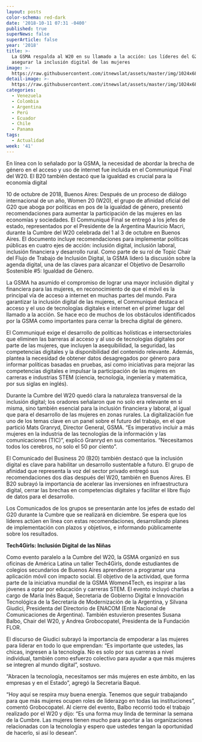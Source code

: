 ```yaml
---
layout: posts
color-schema: red-dark
date: '2018-10-11 07:31 -0400'
published: true
superNews: false
superArticle: false
year: '2018'
title: >-
  La GSMA respalda al W20 en su llamado a la acción: Los líderes del G20 deben
  asegurar la inclusión digital de las mujeres
image: >-
  https://raw.githubusercontent.com/itnewslat/assets/master/img/1024x680/Mujeres-trabajadoras-g.jpg
detail-image: >-
  https://raw.githubusercontent.com/itnewslat/assets/master/img/1024x680/Mujeres-trabajadoras-g.jpg
categories:
  - Venezuela
  - Colombia
  - Argentina
  - Perú
  - Ecuador
  - Chile
  - Panama
tags:
  - Actualidad
week: '41'
---
```

En línea con lo señalado por la GSMA, la necesidad de abordar la brecha de género en el acceso y uso de internet fue incluida en el Communiqué Final del W20. El B20 también destacó que la igualdad es crucial para la economía digital
 
10 de octubre de 2018, Buenos Aires: Después de un proceso de diálogo internacional de un año, Women 20 (W20), el grupo de afinidad oficial del G20 que aboga por políticas en pos de la igualdad de género, presentó recomendaciones para aumentar la participación de las mujeres en las economías y sociedades. El Communiqué Final se entregó a los jefes de estado, representados por el Presidente de la Argentina Mauricio Macri, durante la Cumbre del W20 celebrada del 1 al 3 de octubre en Buenos Aires. El documento incluye recomendaciones para implementar políticas públicas en cuatro ejes de acción: inclusión digital, inclusión laboral, inclusión financiera y desarrollo rural. Como parte de su rol de Topic Chair del Flujo de Trabajo de Inclusión Digital, la GSMA lideró la discusión sobre la agenda digital, una de las claves para alcanzar el Objetivo de Desarrollo Sostenible #5: Igualdad de Género.
 
La GSMA ha asumido el compromiso de lograr una mayor inclusión digital y financiera para las mujeres, en reconocimiento de que el móvil es la principal vía de acceso a internet en muchas partes del mundo. Para garantizar la inclusión digital de las mujeres, el Communiqué destaca el acceso y el uso de tecnologías digitales e internet en el primer lugar del llamado a la acción. Se hace eco de muchos de los obstáculos identificados por la GSMA como importantes para cerrar la brecha digital de género. 
 
El Communiqué exige el desarrollo de políticas holísticas e intersectoriales que eliminen las barreras al acceso y al uso de tecnologías digitales por parte de las mujeres, que incluyen la asequibilidad, la seguridad, las competencias digitales y la disponibilidad del contenido relevante. Además, plantea la necesidad de obtener datos desagregados por género para informar políticas basadas en pruebas, así como iniciativas para mejorar las competencias digitales e impulsar la participación de las mujeres en carreras e industrias STEM (ciencia, tecnología, ingeniería y matemática, por sus siglas en inglés).
 
Durante la Cumbre del W20 quedó clara la naturaleza transversal de la inclusión digital; los oradores señalaron que no solo era relevante en sí misma, sino también esencial para la inclusión financiera y laboral, al igual que para el desarrollo de las mujeres en zonas rurales. La digitalización fue uno de los temas clave en un panel sobre el futuro del trabajo, en el que partició Mats Granryd, Director General, GSMA. “Es imperativo incluir a más mujeres en la industria de las tecnologías de la información y las comunicaciones (TIC)”, explicó Granryd en sus comentarios. “Necesitamos todos los cerebros, no solo el 50 por ciento”. 
 
El Comunicado del Business 20 (B20) también destacó que la inclusión digital es clave para habilitar un desarrollo sustentable a futuro. El grupo de afinidad que representa la voz del sector privado entregó sus recomendaciones dos días después del W20, también en Buenos Aires. El B20 subrayó la importancia de acelerar las inversiones en infraestructura digital, cerrar las brechas en competencias digitales y facilitar el libre flujo de datos para el desarrollo.
 
Los Comunicados de los grupos se presentarán ante los jefes de estado del G20 durante la Cumbre que se realizará en diciembre. Se espera que los líderes actúen en línea con estas recomendaciones, desarrollando planes de implementación con plazos y objetivos, e informando públicamente sobre los resultados.
 
**Tech4Girls: Inclusión Digital de las Niñas**

Como evento paralelo a la Cumbre del W20, la GSMA organizó en sus oficinas de América Latina un taller Tech4Girls, donde estudiantes de colegios secundarios de Buenos Aires aprendieron a programar una aplicación móvil con impacto social. El objetivo de la actividad, que forma parte de la iniciativa mundial de la GSMA Women4Tech, es inspirar a las jóvenes a optar por educación y carreras STEM. El evento incluyó charlas a cargo de María Inés Baqué, Secretaria de Gobierno Digital e Innovación Tecnológica de la Secretaría de Modernización de la Argentina, y Silvana Giudici, Presidenta del Directorio de ENACOM (Ente Nacional de Comunicaciones de Argentina). También estuvieron presentes Susana Balbo, Chair del W20, y Andrea Grobocopatel, Presidenta de la Fundación FLOR. 
 
El discurso de Giudici subrayó la importancia de empoderar a las mujeres para liderar en todo lo que emprendan: “Es importante que ustedes, las chicas, ingresen a la tecnología. No es solo por sus carreras a nivel individual, también como esfuerzo colectivo para ayudar a que más mujeres se integren al mundo digital”, sostuvo.
 
“Abracen la tecnología, necesitamos ser más mujeres en este ámbito, en las empresas y en el Estado”, agregó la Secretaria Baqué. 
 
“Hoy aquí se respira muy buena energía. Tenemos que seguir trabajando para que más mujeres ocupen roles de liderazgo en todas las instituciones”, comentó Grobocopatel. Al cierre del evento, Balbo recorrió todo el trabajo realizado por el W20 y dijo: “Es una forma muy linda de terminar la semana de la Cumbre. Las mujeres tienen mucho para aportar a las organizaciones relacionadas con la tecnología y espero que ustedes tengan la oportunidad de hacerlo, si así lo desean”.

